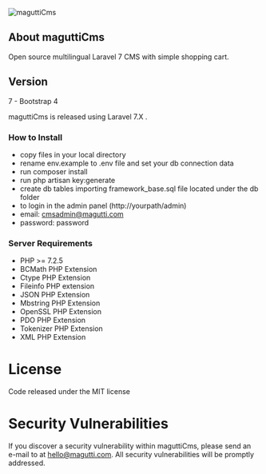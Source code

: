 ![maguttiCms](http://www.magutti.com/public/website/images/logo_colore.png)


## About maguttiCms
Open source multilingual Laravel 7 CMS with simple shopping cart.

## Version
7 - Bootstrap 4

maguttiCms is released using Laravel 7.X .

### How to Install
 
 - copy files in your local directory
 - rename env.example to .env file and set your db connection data
 - run composer install
 - run php artisan key:generate
 - create db tables importing framework_base.sql file located under the db folder
 - to login in the admin panel (http://yourpath/admin)
 - email: cmsadmin@magutti.com
 - password: password
   
### Server Requirements
 
 - PHP >= 7.2.5
 - BCMath PHP Extension
 - Ctype PHP Extension
 - Fileinfo PHP extension
 - JSON PHP Extension
 - Mbstring PHP Extension
 - OpenSSL PHP Extension
 - PDO PHP Extension
 - Tokenizer PHP Extension
 - XML PHP Extension

License
=======
Code released under the MIT license

Security Vulnerabilities
=======
If you discover a security vulnerability within maguttiCms, please send an e-mail to  at hello@magutti.com. All security vulnerabilities will be promptly addressed.

